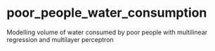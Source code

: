 # poor_people_water_consumption
Modelling volume of water consumed by poor people with multilinear regression and multilayer perceptron
